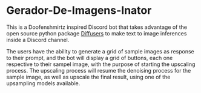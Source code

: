 # Gerador-De-Imagens-Inator

This is a Doofenshmirtz inspired Discord bot that takes advantage of the open source python package [Diffusers](https://huggingface.co/blog/stable_diffusion) to make text to image inferences inside a Discord channel.

The users have the ability to generate a grid of sample images as response to their prompt, and the bot will display a grid of buttons, each one respective to their sampel image, with the purpose of starting the upscaling process. The upscaling process will resume the denoising process for the sample image, as well as upscale the final result, using one of the upsampling models available.
